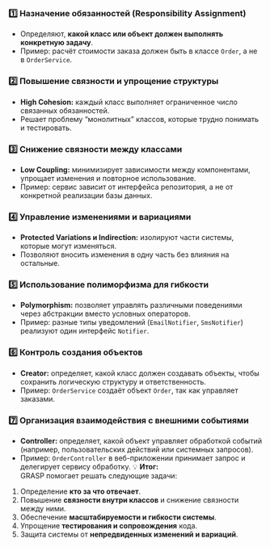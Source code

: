 ### 1️⃣ Назначение обязанностей (Responsibility Assignment)
- Определяют, **какой класс или объект должен выполнять конкретную задачу**.
- Пример: расчёт стоимости заказа должен быть в классе `Order`, а не в `OrderService`.
### 2️⃣ Повышение связности и упрощение структуры
- **High Cohesion:** каждый класс выполняет ограниченное число связанных обязанностей.
- Решает проблему “монолитных” классов, которые трудно понимать и тестировать.
### 3️⃣ Снижение связности между классами
- **Low Coupling:** минимизирует зависимости между компонентами, упрощает изменения и повторное использование.
- Пример: сервис зависит от интерфейса репозитория, а не от конкретной реализации базы данных.
### 4️⃣ Управление изменениями и вариациями
- **Protected Variations и Indirection:** изолируют части системы, которые могут изменяться.
- Позволяют вносить изменения в одну часть без влияния на остальные.
### 5️⃣ Использование полиморфизма для гибкости
- **Polymorphism:** позволяет управлять различными поведениями через абстракции вместо условных операторов.
- Пример: разные типы уведомлений (`EmailNotifier`, `SmsNotifier`) реализуют один интерфейс `Notifier`.
### 6️⃣ Контроль создания объектов
- **Creator:** определяет, какой класс должен создавать объекты, чтобы сохранить логическую структуру и ответственность.
- Пример: `OrderService` создаёт объект `Order`, так как управляет заказами.
### 7️⃣ Организация взаимодействия с внешними событиями
- **Controller:** определяет, какой объект управляет обработкой событий (например, пользовательских действий или системных запросов).
- Пример: `OrderController` в веб-приложении принимает запрос и делегирует сервису обработку.
💡 **Итог:**  
GRASP помогает решать следующие задачи:
1. Определение **кто за что отвечает**.
2. Повышение **связности внутри классов** и снижение связности между ними.
3. Обеспечение **масштабируемости и гибкости системы**.
4. Упрощение **тестирования и сопровождения** кода.
5. Защита системы от **непредвиденных изменений и вариаций**.